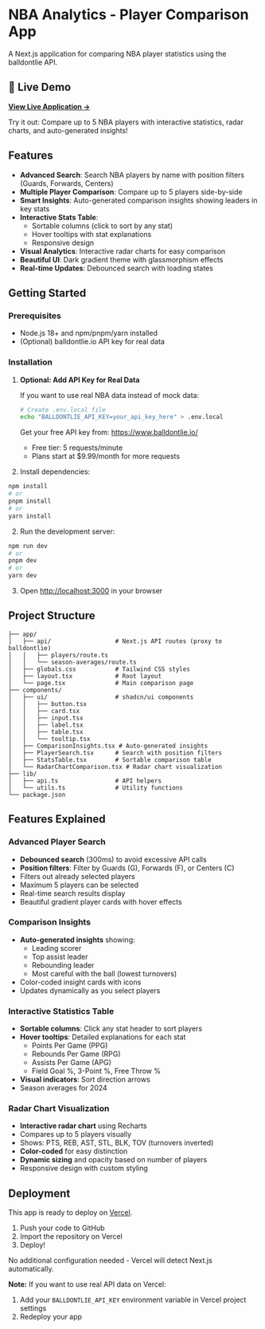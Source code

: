 # NBA Analytics - Player Comparison App

A Next.js application for comparing NBA player statistics using the balldontlie API.

## 🚀 Live Demo

**[View Live Application →](https://nba-analytics-sigma.vercel.app/)**

Try it out: Compare up to 5 NBA players with interactive statistics, radar charts, and auto-generated insights!

## Features

- **Advanced Search**: Search NBA players by name with position filters (Guards, Forwards, Centers)
- **Multiple Player Comparison**: Compare up to 5 players side-by-side
- **Smart Insights**: Auto-generated comparison insights showing leaders in key stats
- **Interactive Stats Table**: 
  - Sortable columns (click to sort by any stat)
  - Hover tooltips with stat explanations
  - Responsive design
- **Visual Analytics**: Interactive radar charts for easy comparison
- **Beautiful UI**: Dark gradient theme with glassmorphism effects
- **Real-time Updates**: Debounced search with loading states

## Getting Started

### Prerequisites

- Node.js 18+ and npm/pnpm/yarn installed
- (Optional) balldontlie.io API key for real data

### Installation

1. **Optional: Add API Key for Real Data**
   
   If you want to use real NBA data instead of mock data:
   
   ```bash
   # Create .env.local file
   echo "BALLDONTLIE_API_KEY=your_api_key_here" > .env.local
   ```
   
   Get your free API key from: https://www.balldontlie.io/
   - Free tier: 5 requests/minute
   - Plans start at $9.99/month for more requests

2. Install dependencies:
```bash
npm install
# or
pnpm install
# or
yarn install
```

2. Run the development server:
```bash
npm run dev
# or
pnpm dev
# or
yarn dev
```

3. Open [http://localhost:3000](http://localhost:3000) in your browser

## Project Structure

```
├── app/
│   ├── api/                  # Next.js API routes (proxy to balldontlie)
│   │   ├── players/route.ts
│   │   └── season-averages/route.ts
│   ├── globals.css           # Tailwind CSS styles
│   ├── layout.tsx            # Root layout
│   └── page.tsx              # Main comparison page
├── components/
│   ├── ui/                   # shadcn/ui components
│   │   ├── button.tsx
│   │   ├── card.tsx
│   │   ├── input.tsx
│   │   ├── label.tsx
│   │   ├── table.tsx
│   │   └── tooltip.tsx
│   ├── ComparisonInsights.tsx # Auto-generated insights
│   ├── PlayerSearch.tsx      # Search with position filters
│   ├── StatsTable.tsx        # Sortable comparison table
│   └── RadarChartComparison.tsx # Radar chart visualization
├── lib/
│   ├── api.ts                # API helpers
│   └── utils.ts              # Utility functions
└── package.json
```

## Features Explained

### Advanced Player Search
- **Debounced search** (300ms) to avoid excessive API calls
- **Position filters**: Filter by Guards (G), Forwards (F), or Centers (C)
- Filters out already selected players
- Maximum 5 players can be selected
- Real-time search results display
- Beautiful gradient player cards with hover effects

### Comparison Insights
- **Auto-generated insights** showing:
  - Leading scorer
  - Top assist leader
  - Rebounding leader
  - Most careful with the ball (lowest turnovers)
- Color-coded insight cards with icons
- Updates dynamically as you select players

### Interactive Statistics Table
- **Sortable columns**: Click any stat header to sort players
- **Hover tooltips**: Detailed explanations for each stat
  - Points Per Game (PPG)
  - Rebounds Per Game (RPG)
  - Assists Per Game (APG)
  - Field Goal %, 3-Point %, Free Throw %
- **Visual indicators**: Sort direction arrows
- Season averages for 2024

### Radar Chart Visualization
- **Interactive radar chart** using Recharts
- Compares up to 5 players visually
- Shows: PTS, REB, AST, STL, BLK, TOV (turnovers inverted)
- **Color-coded** for easy distinction
- **Dynamic sizing** and opacity based on number of players
- Responsive design with custom styling

## Deployment

This app is ready to deploy on [Vercel](https://vercel.com).

1. Push your code to GitHub
2. Import the repository on Vercel
3. Deploy!

No additional configuration needed - Vercel will detect Next.js automatically.

**Note:** If you want to use real API data on Vercel:
1. Add your `BALLDONTLIE_API_KEY` environment variable in Vercel project settings
2. Redeploy your app

